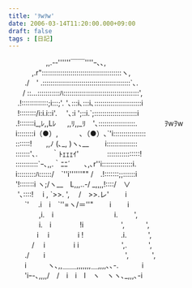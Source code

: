 ```yaml
---
title: 'ｦwｦw'
date: 2006-03-14T11:20:00.000+09:00
draft: false
tags : [日記]
---
```


  
　　　　　 ,,.-‐''''''￣￣''''ｰ､､,  
　　　 ,.r":::::::::::::::::::::::::::::::::::::::ヽ,  
　　 ./　' .:::::::::::::::::::::::::::::::::::::::::::\`､. 　 　 　  
　　/ ::...:::::::::::ﾊ:::::::::::::::::::::::::::::::::::::', 　　　  
　 .!:::::::::::::;i:::;'. '､:::i､:::i､:::::::::::::::::::::::i  
　 !::::::::/i:i.i::i'.　 '､:i ';::i.\`;:::::::::::::::::::::i 　　　　  
　.!:::::::i\_,ﾚ,,Lﾚ 　 ,,ﾘ,,\_ﾘ　'､::::::::::::::::::.　 　 　 ｦwｦw  
　i::::::::i（●）,　　　､（●）､\`'i::::::::::::::::  
　:::::::!　　,,ﾉ (､\_, )ヽ､\_\_　　 i:::::::::::::::  
　:::::::'､.　　｀ﾄｪｪｪｲ'　　　　::::::::::::::::!　　　  
　:::::::::::\`ｰ､,,.｀ﾆﾆ´　　､,､r''i:::::::::::::::i. 　 　　  
　i:::::::::ﾊ::::::/　\`''i''''''"" /　.!:::::::;;::::::i 　　　　  
　'!:::::::i ヽ;/ヽ\_\_　L,,,..-/ \_,,,,!::::/　∨ 　　　　　　  
　 '､::::!　 i , \`>>. ', 　/　>>.レ'　　 i 　　　　　　　  
　　 \`'　 .i　i　\`''=ヽ/＝''"　　 i　　 i  
　　　　 ,i.　i　　　 　　　　　 i.　　 ',  
　　　　 i.　i　　　　!i　　　　　 ',　　　',  
　　　　i　 i　　　　i !　　　　　 .i.　　　',  
　　　 /　 i　　　　i i　　　　　　',.　　　',  
　　 ./　　i　　　　　　　　　　　 ',　　　 ',  
　　 i　　　ヽ､,,＿＿,,,,,,,＿,,,,､､-.　　　 i  
　　 'iｰ-､,,,,/　/　i　i　l　ヽ　ヽヽ､\_,,,､-i